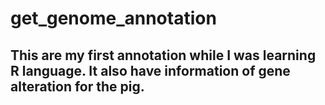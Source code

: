# get_genome_annotation 
## This are my first annotation while I was learning R language. It also have information of gene alteration for the pig.
